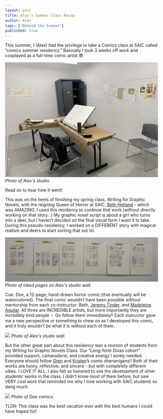 ```yaml
---
layout: post
title: Alex's Summer Class Revap
author: Alex
tags: ["Behind the Scenes"]
published: true
---
```


This summer, I (Alex) had the privilege to take a Comics class at SAIC called “comics summer residency.” Basically I took 3 weeks off work and cosplayed as a full-time comic artist 😎 

<a href="/assets/img/post/25-9-8-aoksummer3.jpeg"><img src="/assets/img/post/25-9-8-aoksummer3.jpeg"></a> 
*Photo of Alex's studio.*

Read on to hear how it went!
<!--more-->

This was on the heels of finishing my spring class, Writing for Graphic Novels, with the reigning Queen of Horror at SAIC,  <a href="https://www.instagram.com/bethhetland/">Beth Hetland</a> - which was AMAZING. I used this residency to continue that work (without directly working on that story…) My graphic novel script is about a girl who turns into a deer, but I haven’t decided on the final visual form I want it to take. During this pseudo-residency, I worked on a DIFFERENT story with magical realism and deers to start sorting that out lol.

<a href="/assets/img/post/25-9-8-aoksummer2.jpeg"><img src="assets/img/post/25-9-8-aoksummer2.jpeg"></a> 
*Photo of inked pages on Alex's studio wall.*

Cue: *Doe*, a 12-page, hand-drawn horror comic (that eventually will be watercolored). The final comic wouldn’t have been possible without mentorship from each co-instructor: Beth, <a href="https://www.instagram.com/jeremytinder/">Jeremy Tinder</a>, and <a href="https://www.instagram.com/__bench_press/">Madeleine Aguilar</a>. All three are INCREDIBLE artists, but more importantly they are incredibly kind people ✨ Go follow them immediately!! Each instructor gave me a new perspective or something to chew on as I developed this comic, and it truly wouldn’t be what it is without each of them. 

<a href="/assets/img/post/25-9-8-aoksummer1.png"><img src="/assets/img/post/25-9-8-aoksummer1.png"></a> 
*Photo of Alex's studio wall.*

But the other great part about this residency was a reunion of students from my Writing for Graphic Novels Class. Our “Long-form Divas cohort” provided support, camaraderie, and creative energy I sorely needed. Everyone should follow <a href="https://www.instagram.com/itmegrenbee/">Gren</a> and <a href="https://www.instagram.com/laek621/">Kristen</a>’s comic shenanigans!! Both of their works are funny, reflective, and sincere - but with completely different vibes. I LOVE IT ALL. I also felt so honored to see the development of other students’ works in the class. I didn’t know most of them before, but saw VERY cool work that reminded me why I love working with SAIC students so dang much.

<a href="/assets/img/post/25-9-8-aoksummer4.png"><img src="/assets/img/post/25-9-8-aoksummer4.png"></a> 
*Photo of Doe comics.*

TLDR: This class was the best vacation ever with the best humans I could have hoped for!
